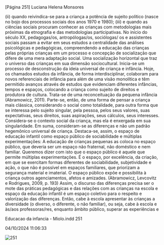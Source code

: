 [Página 251]
Luciana Helena Monsores

(ii) quando reivindica-se para a criança a potência de sujeito político
(nasce no bojo dos processos sociais dos anos 1970 e 1980);
(iii) e quando as ciências sociais procuram conhecer as crianças com
metodologias mais próximas da etnografia e das metodologias
participativas.
No início do século XX, pedagogas/os, antropólogas/os, sociólogas/
os e assistentes sociais passam a evitar em seus estudos a centralidade
das análises psicológicas e pedagógicas, compreendendo a educação
das crianças pelas próprias crianças em um processo e concepção de
socialização que difere de uma mera adaptação social. Uma socialização horizontal que traz o universo das crianças em sua dimensão sociocultural. Inicia-se um processo de desconstrução da ideia universal
de criança e infância.
Hoje, os chamados estudos da infância, de forma interdisciplinar,
colaboram para novos referenciais de infância para além de uma visão
monolítica e têm permitido avanços através de estudos que evidenciam diferentes infâncias, tempos e espaços, colocando a criança como
sujeito de direitos e produtora de cultura.
Trata-se de uma reconceituação da pequena infância (Abramowicz,
2011). Parte-se, então, de uma forma de pensar a criança mais clássica, considerando o social como totalidade, para outra forma que se
interessa pelo sujeito singular, pela pessoa, pelos seus valores, suas
expectativas, seus direitos, suas aspirações, seus cálculos, seus interesses. Considera-se o contexto social da criança, mas ela é enxergada
em sua singularidade. Em suma, consideram-se as diferenças e não um
padrão hegemônico universal de criança. Destaca-se, assim, o espaço
de educação infantil como espaço público de sociabilidade e múltiplas
experimentações:
A educação de crianças pequenas as coloca no espaço público,
que deveria ser um espaço não fraternal, não doméstico e
nem familiar. Queremos dizer com isto que o espaço público
é aquele que permite múltiplas experimentações. É o espaço,
por excelência, da criação, em que se exercitam formas
diferentes de sociabilidade, subjetividade e ação, o que não
é possível em espaços familiares, que priorizam a segurança
material e imaterial. O espaço público expõe e possibilita à
criança outros agenciamentos, afetos e amizades.
(Abramowicz, Levcovitz e Rodrigues, 2009, p. 193)
Assim, o discurso das diferenças precisa ser o mote das práticas
pedagógicas e das relações com as crianças na escola e espaço da educação infantil é um espaço coletivo para o respeito e valorização das
diferenças. Então, cabe à escola apresentar às crianças a diversidade
(o diverso, o diferente, o não familiar), ou seja, cabe à escola e às/aos
professoras/res, enquanto âmbito público, superar as experiências e


Educacao da infancia - Miolo.indd 251

04/10/2024 11:06:33

![251](./img/page_251-01.jpg)
